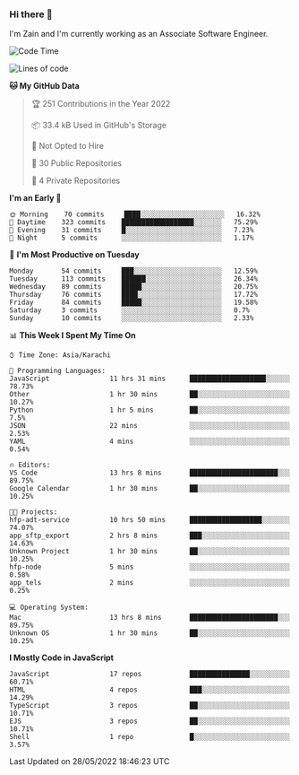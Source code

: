 ### Hi there 👋

I'm Zain and I'm currently working as an Associate Software Engineer.

<!--START_SECTION:waka-->
![Code Time](http://img.shields.io/badge/Code%20Time-0%20secs-blue)

![Lines of code](https://img.shields.io/badge/From%20Hello%20World%20I%27ve%20Written-3%20Million%20lines%20of%20code-blue)

**🐱 My GitHub Data** 

> 🏆 251 Contributions in the Year 2022
 > 
> 📦 33.4 kB Used in GitHub's Storage 
 > 
> 🚫 Not Opted to Hire
 > 
> 📜 30 Public Repositories 
 > 
> 🔑 4 Private Repositories  
 > 
**I'm an Early 🐤** 

```text
🌞 Morning    70 commits     ████░░░░░░░░░░░░░░░░░░░░░   16.32% 
🌆 Daytime    323 commits    ██████████████████░░░░░░░   75.29% 
🌃 Evening    31 commits     █░░░░░░░░░░░░░░░░░░░░░░░░   7.23% 
🌙 Night      5 commits      ░░░░░░░░░░░░░░░░░░░░░░░░░   1.17%

```
📅 **I'm Most Productive on Tuesday** 

```text
Monday       54 commits     ███░░░░░░░░░░░░░░░░░░░░░░   12.59% 
Tuesday      113 commits    ██████░░░░░░░░░░░░░░░░░░░   26.34% 
Wednesday    89 commits     █████░░░░░░░░░░░░░░░░░░░░   20.75% 
Thursday     76 commits     ████░░░░░░░░░░░░░░░░░░░░░   17.72% 
Friday       84 commits     █████░░░░░░░░░░░░░░░░░░░░   19.58% 
Saturday     3 commits      ░░░░░░░░░░░░░░░░░░░░░░░░░   0.7% 
Sunday       10 commits     ░░░░░░░░░░░░░░░░░░░░░░░░░   2.33%

```


📊 **This Week I Spent My Time On** 

```text
⌚︎ Time Zone: Asia/Karachi

💬 Programming Languages: 
JavaScript               11 hrs 31 mins      ███████████████████░░░░░░   78.73% 
Other                    1 hr 30 mins        ██░░░░░░░░░░░░░░░░░░░░░░░   10.27% 
Python                   1 hr 5 mins         ██░░░░░░░░░░░░░░░░░░░░░░░   7.5% 
JSON                     22 mins             ░░░░░░░░░░░░░░░░░░░░░░░░░   2.53% 
YAML                     4 mins              ░░░░░░░░░░░░░░░░░░░░░░░░░   0.54%

🔥 Editors: 
VS Code                  13 hrs 8 mins       ██████████████████████░░░   89.75% 
Google Calendar          1 hr 30 mins        ██░░░░░░░░░░░░░░░░░░░░░░░   10.25%

🐱‍💻 Projects: 
hfp-adt-service          10 hrs 50 mins      ██████████████████░░░░░░░   74.07% 
app_sftp_export          2 hrs 8 mins        ███░░░░░░░░░░░░░░░░░░░░░░   14.63% 
Unknown Project          1 hr 30 mins        ██░░░░░░░░░░░░░░░░░░░░░░░   10.25% 
hfp-node                 5 mins              ░░░░░░░░░░░░░░░░░░░░░░░░░   0.58% 
app_tels                 2 mins              ░░░░░░░░░░░░░░░░░░░░░░░░░   0.25%

💻 Operating System: 
Mac                      13 hrs 8 mins       ██████████████████████░░░   89.75% 
Unknown OS               1 hr 30 mins        ██░░░░░░░░░░░░░░░░░░░░░░░   10.25%

```

**I Mostly Code in JavaScript** 

```text
JavaScript               17 repos            ███████████████░░░░░░░░░░   60.71% 
HTML                     4 repos             ███░░░░░░░░░░░░░░░░░░░░░░   14.29% 
TypeScript               3 repos             ██░░░░░░░░░░░░░░░░░░░░░░░   10.71% 
EJS                      3 repos             ██░░░░░░░░░░░░░░░░░░░░░░░   10.71% 
Shell                    1 repo              █░░░░░░░░░░░░░░░░░░░░░░░░   3.57%

```



 Last Updated on 28/05/2022 18:46:23 UTC
<!--END_SECTION:waka-->

<!--
**ZainAmjad68/ZainAmjad68** is a ✨ _special_ ✨ repository because its `README.md` (this file) appears on your GitHub profile.

Here are some ideas to get you started:

- 🔭 I’m currently working on ...
- 🌱 I’m currently learning ...
- 👯 I’m looking to collaborate on ...
- 🤔 I’m looking for help with ...
- 💬 Ask me about ...
- 📫 How to reach me: ...
- 😄 Pronouns: ...
- ⚡ Fun fact: ...
-->
